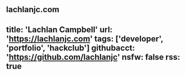 lachlanjc.com
---
title: 'Lachlan Campbell'
url: 'https://lachlanjc.com'
tags: ['developer', 'portfolio', 'hackclub']
githubacct: 'https://github.com/lachlanjc'
nsfw: false
rss: true
---
